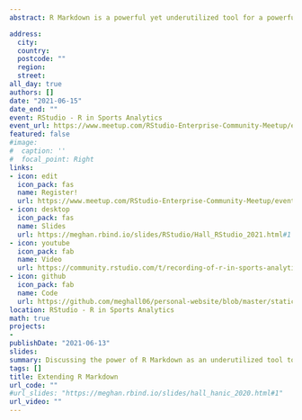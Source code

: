 ```yaml
---
abstract: R Markdown is a powerful yet underutilized tool for a powerful yet underutilized component of data science---communicating your work. R Markdown works seamlessly with other analytic work in R and knowing the basics allows you to extend that knowledge into producing PDFs, slides, websites, and more. The slides are available at the link above and also [**here**](https://meghan.rbind.io/slides/RStudio/Hall_RStudio_2021.html#1). Recorded video of the talk is available [**here**](https://community.rstudio.com/t/recording-of-r-in-sports-analytics-rstudio-enterprise-community-meetup/107551) and raw code for the slides is [**here**](https://github.com/meghall06/personal-website/blob/master/static/slides/RStudio/Hall_RStudio_2021.Rmd).

address:
  city: 
  country: 
  postcode: ""
  region: 
  street: 
all_day: true
authors: []
date: "2021-06-15"
date_end: ""
event: RStudio - R in Sports Analytics
event_url: https://www.meetup.com/RStudio-Enterprise-Community-Meetup/events/275970007/
featured: false
#image:
#  caption: ''
#  focal_point: Right
links:
- icon: edit
  icon_pack: fas
  name: Register!
  url: https://www.meetup.com/RStudio-Enterprise-Community-Meetup/events/275970007/
- icon: desktop
  icon_pack: fas
  name: Slides
  url: https://meghan.rbind.io/slides/RStudio/Hall_RStudio_2021.html#1
- icon: youtube
  icon_pack: fab
  name: Video
  url: https://community.rstudio.com/t/recording-of-r-in-sports-analytics-rstudio-enterprise-community-meetup/107551
- icon: github
  icon_pack: fab
  name: Code
  url: https://github.com/meghall06/personal-website/blob/master/static/slides/RStudio/Hall_RStudio_2021.Rmd
location: RStudio - R in Sports Analytics
math: true
projects:
- 
publishDate: "2021-06-13"
slides: 
summary: Discussing the power of R Markdown as an underutilized tool to communicate your analyses through PDFs, slides, and websites.
tags: []
title: Extending R Markdown
url_code: ""
#url_slides: "https://meghan.rbind.io/slides/hall_hanic_2020.html#1"
url_video: ""
---
```



